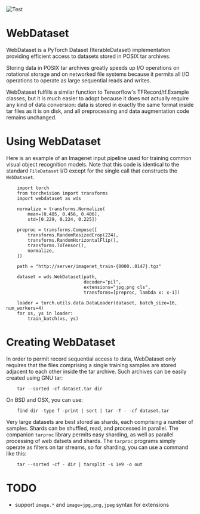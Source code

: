 ![Test](https://github.com/tmbdev/webdataset/workflows/Test/badge.svg)

# WebDataset

WebDataset is a PyTorch Dataset (IterableDataset) implementation providing efficient access to datasets stored in POSIX tar archives.

Storing data in POSIX tar archives greatly speeds up I/O operations on rotational storage and on networked file systems because it permits all I/O operations to operate as large sequential reads and writes.

WebDataset fulfills a similar function to Tensorflow's TFRecord/tf.Example classes, but it is much easier to adopt because it does not actually require any kind of data conversion: data is stored in exactly the same format inside tar files as it is on disk, and all preprocessing and data augmentation code remains unchanged.

# Using WebDataset

Here is an example of an Imagenet input pipeline used for training common visual object recognition models. Note that this code is identical to the standard `FileDataset` I/O except for the single call that constructs the `WebDataset`.

        import torch
        from torchvision import transforms
        import webdataset as wds

        normalize = transforms.Normalize(
            mean=[0.485, 0.456, 0.406],
            std=[0.229, 0.224, 0.225])

        preproc = transforms.Compose([
            transforms.RandomResizedCrop(224),
            transforms.RandomHorizontalFlip(),
            transforms.ToTensor(),
            normalize,
        ]) 

        path = "http://server/imagenet_train-{0000..0147}.tgz"

        dataset = wds.WebDataset(path,
                                 decoder="pil",
                                 extensions="jpg;png cls",
                                 transforms=[preproc, lambda x: x-1])

        loader = torch.utils.data.DataLoader(dataset, batch_size=16, num_workers=4)
        for xs, ys in loader:
            train_batch(xs, ys)

# Creating WebDataset

In order to permit record sequential access to data, WebDataset only requires that the files comprising a single training samples are stored adjacent to each other inside the tar archive. Such archives can be easily created using GNU tar:

        tar --sorted -cf dataset.tar dir

On BSD and OSX, you can use:

        find dir -type f -print | sort | tar -T - -cf dataset.tar

Very large datasets are best stored as shards, each comprising a number of samples. Shards can be shuffled, read, and processed in parallel. The companion `tarproc` library permits easy sharding, as well as parallel processing of web datsets and shards. The `tarproc` programs simply operate as filters on tar streams, so for sharding, you can use a command like this:

        tar --sorted -cf - dir | tarsplit -s 1e9 -o out


# TODO

 - support `image.*` and `image=jpg,png,jpeg` syntax for extensions
